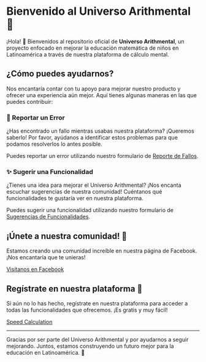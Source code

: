 # Bienvenido al Universo Arithmental 🌟

¡Hola! 👋 Bienvenidos al repositorio oficial de **Universo Arithmental**, un proyecto enfocado en mejorar la educación matemática de niños en Latinoamérica a través de nuestra plataforma de cálculo mental.

## ¿Cómo puedes ayudarnos?

Nos encantaría contar con tu apoyo para mejorar nuestro producto y ofrecer una experiencia aún mejor. Aquí tienes algunas maneras en las que puedes contribuir:

### 🐛 Reportar un Error
¿Has encontrado un fallo mientras usabas nuestra plataforma? ¡Queremos saberlo! Por favor, ayúdanos a identificar estos problemas para que podamos resolverlos lo antes posible.

Puedes reportar un error utilizando nuestro formulario de [Reporte de Fallos]([./.github/ISSUE_TEMPLATE/reporta-un-error.yml](https://github.com/Brain-DuCO/UniversoArithmentalReports/issues/new?assignees=&labels=bug&projects=Brain-DuCO%2F15&template=reports.yml&title=%5BBug%5D%3A+)).

### ✨ Sugerir una Funcionalidad
¿Tienes una idea para mejorar el Universo Arithmental? ¡Nos encanta escuchar sugerencias de nuestra comunidad! Cuéntanos qué funcionalidades te gustaría ver en nuestra plataforma.

Puedes sugerir una funcionalidad utilizando nuestro formulario de [Sugerencias de Funcionalidades]([./.github/ISSUE_TEMPLATE/sugerencia-de-funcionalidad.yml](https://github.com/Brain-DuCO/UniversoArithmentalReports/issues/new?assignees=&labels=enhancement&projects=Brain-DuCO%2F15&template=features.yml&title=%5BEnhancement%5D%3A+)).

## ¡Únete a nuestra comunidad! 💬

Estamos creando una comunidad increíble en nuestra página de Facebook. ¡Nos encantaría que te unieras!

[Visítanos en Facebook]([https://www.facebook.com/tu-pagina-aqui](https://www.facebook.com/share/g/2f2i6JGcNJZun2rV/))

## Regístrate en nuestra plataforma 🚀

Si aún no lo has hecho, regístrate en nuestra plataforma para acceder a todas las funcionalidades que ofrecemos. ¡Es gratis y muy fácil!

[Speed Calculation]([https://www.tu-plataforma-aqui.com](https://speedcalculation.com/register))

---

Gracias por ser parte del Universo Arithmental y por ayudarnos a seguir mejorando. Juntos, estamos construyendo un futuro mejor para la educación en Latinoamérica. 🙌
